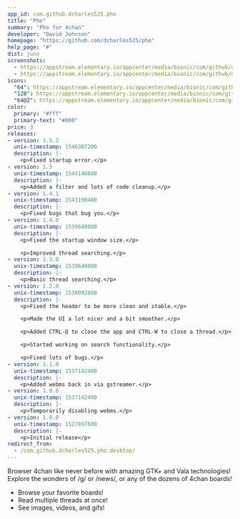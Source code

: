 ```yaml
---
app_id: com.github.dcharles525.pho
title: "Pho"
summary: "Pho for 4chan"
developer: "David Johnson"
homepage: "https://github.com/dcharles525/pho"
help_page: "#"
dist: juno
screenshots:
  - https://appstream.elementary.io/appcenter/media/bionic/com/github/dcharles525.pho/906E6FC4351114B4DA280EC135BBB60E/screenshots/image-1_orig.png
  - https://appstream.elementary.io/appcenter/media/bionic/com/github/dcharles525.pho/906E6FC4351114B4DA280EC135BBB60E/screenshots/image-2_orig.png
icons:
  "64": https://appstream.elementary.io/appcenter/media/bionic/com/github/dcharles525.pho/906E6FC4351114B4DA280EC135BBB60E/icons/64x64/com.github.dcharles525.pho_com.github.dcharles525.pho.png
  "128": https://appstream.elementary.io/appcenter/media/bionic/com/github/dcharles525.pho/906E6FC4351114B4DA280EC135BBB60E/icons/128x128/com.github.dcharles525.pho_com.github.dcharles525.pho.png
  "64@2": https://appstream.elementary.io/appcenter/media/bionic/com/github/dcharles525.pho/906E6FC4351114B4DA280EC135BBB60E/icons/64x64@2/com.github.dcharles525.pho_com.github.dcharles525.pho.png
color:
  primary: "#fff"
  primary-text: "#000"
price: 3
releases:
- version: 1.5.2
  unix-timestamp: 1546387200
  description: |-
    <p>Fixed startup error.</p>
- version: 1.5
  unix-timestamp: 1544140800
  description: |-
    <p>Added a filter and lots of code cleanup.</p>
- version: 1.4.1
  unix-timestamp: 1543190400
  description: |-
    <p>Fixed bugs that bug you.</p>
- version: 1.4.0
  unix-timestamp: 1539648000
  description: |-
    <p>Fixed the startup window size.</p>

    <p>Improved thread searching.</p>
- version: 1.3.0
  unix-timestamp: 1539648000
  description: |-
    <p>Basic thread searching.</p>
- version: 1.2.0
  unix-timestamp: 1538092800
  description: |-
    <p>Fixed the header to be more clean and stable.</p>

    <p>Made the UI a lot nicer and a bit smoother.</p>

    <p>Added CTRL-Q to close the app and CTRL-W to close a thread.</p>

    <p>Started working on search functionality.</p>

    <p>Fixed lots of bugs.</p>
- version: 1.1.0
  unix-timestamp: 1537142400
  description: |-
    <p>Added webms back in via gstreamer.</p>
- version: 1.0.6
  unix-timestamp: 1537142400
  description: |-
    <p>Temporarily disabling webms.</p>
- version: 1.0.0
  unix-timestamp: 1527897600
  description: |-
    <p>Initial release</p>
redirect_from:
  - /com.github.dcharles525.pho.desktop/
---
```


<p>Browser 4chan like never before with amazing GTK+ and Vala technologies! Explore the wonders of /g/ or /news/, or any of the dozens of 4chan boards!</p>
<ul>
  <li>Browse your favorite boards!</li>
  <li>Read multiple threads at once!</li>
  <li>See images, videos, and gifs!</li>
</ul>